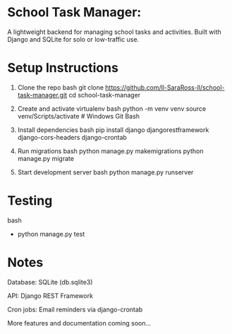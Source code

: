 # School Task Manager: 
A lightweight backend for managing school tasks and activities. Built with Django and SQLite for solo or low-traffic use.

# Setup Instructions
1. Clone the repo
    bash
    git clone https://github.com/ll-SaraRoss-ll/school-task-manager.git
    cd school-task-manager

2. Create and activate virtualenv
    bash
    python -m venv venv
    source venv/Scripts/activate  # Windows Git Bash

3. Install dependencies
    bash
    pip install django djangorestframework django-cors-headers django-crontab

4. Run migrations
    bash
    python manage.py makemigrations
    python manage.py migrate

5. Start development server
    bash
    python manage.py runserver

# Testing
bash
- python manage.py test

# Notes
Database: SQLite (db.sqlite3)

API: Django REST Framework

Cron jobs: Email reminders via django-crontab

More features and documentation coming soon...
